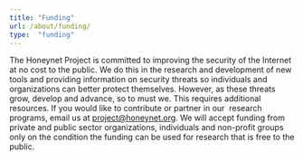 ```yaml
---
title: "Funding"
url: /about/funding/
type:  "funding"
---
```


The Honeynet Project is committed to improving the security of the Internet at no cost to the public. We do this in the research and development of new tools and providing information on security threats so individuals and organizations can better protect themselves. However, as these threats grow, develop and advance, so to must we. This requires additional resources. If you would like to contribute or partner in our  research programs, email us at project@honeynet.org. We will accept funding from private and public sector organizations, individuals and non-profit groups only on the condition the funding can be used for research that is free to the public.
